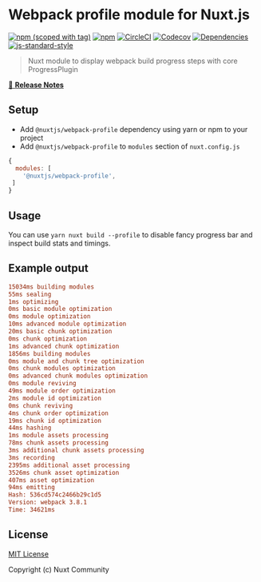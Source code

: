 # Webpack profile module for Nuxt.js
[![npm (scoped with tag)](https://img.shields.io/npm/v/@nuxtjs/webpack-profile/latest.svg?style=flat-square)](https://npmjs.com/package/@nuxtjs/webpack-profile)
[![npm](https://img.shields.io/npm/dt/@nuxtjs/webpack-profile.svg?style=flat-square)](https://npmjs.com/package/@nuxtjs/webpack-profile)
[![CircleCI](https://img.shields.io/circleci/project/github/nuxt-community/webpack-profile-module.svg?style=flat-square)](https://circleci.com/gh/nuxt-community/webpack-profile-module)
[![Codecov](https://img.shields.io/codecov/c/github/nuxt-community/webpack-profile-module.svg?style=flat-square)](https://codecov.io/gh/nuxt-community/webpack-profile-module)
[![Dependencies](https://david-dm.org/nuxt-community/webpack-profile-module/status.svg?style=flat-square)](https://david-dm.org/)
[![js-standard-style](https://img.shields.io/badge/code_style-standard-brightgreen.svg?style=flat-square)](http://standardjs.com)

> Nuxt module to display webpack build progress steps with core ProgressPlugin

[📖 **Release Notes**](./CHANGELOG.md)

## Setup
- Add `@nuxtjs/webpack-profile` dependency using yarn or npm to your project
- Add `@nuxtjs/webpack-profile` to `modules` section of `nuxt.config.js`

```js
{
  modules: [
    '@nuxtjs/webpack-profile',
 ]
}
```

## Usage

You can use `yarn nuxt build --profile` to disable fancy progress bar and inspect build stats and timings.

## Example output

```ini
15034ms building modules
55ms sealing
1ms optimizing
0ms basic module optimization
0ms module optimization
10ms advanced module optimization
20ms basic chunk optimization
0ms chunk optimization
1ms advanced chunk optimization
1856ms building modules
0ms module and chunk tree optimization
0ms chunk modules optimization
0ms advanced chunk modules optimization
0ms module reviving
49ms module order optimization
2ms module id optimization
0ms chunk reviving
4ms chunk order optimization
19ms chunk id optimization
44ms hashing
1ms module assets processing
78ms chunk assets processing
3ms additional chunk assets processing
3ms recording
2395ms additional asset processing
3526ms chunk asset optimization
407ms asset optimization
94ms emitting
Hash: 536cd574c2466b29c1d5
Version: webpack 3.8.1
Time: 34621ms
```

## License

[MIT License](./LICENSE)

Copyright (c) Nuxt Community
